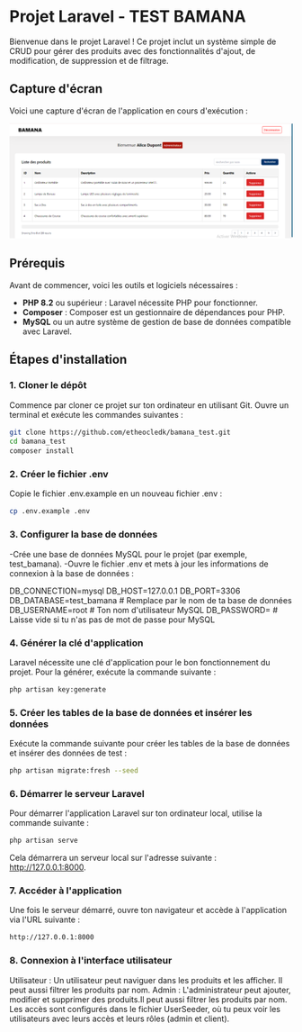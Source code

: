 # Projet Laravel - TEST BAMANA

Bienvenue dans le projet Laravel ! Ce projet inclut un système simple de CRUD pour gérer des produits avec des fonctionnalités d'ajout, de modification, de suppression et de filtrage.

## Capture d'écran

Voici une capture d'écran de l'application en cours d'exécution :

![Capture d'écran du projet](public/assets/images/screenshot.png)

## Prérequis

Avant de commencer, voici les outils et logiciels nécessaires :

- **PHP 8.2** ou supérieur : Laravel nécessite PHP pour fonctionner.
- **Composer** : Composer est un gestionnaire de dépendances pour PHP.
- **MySQL** ou un autre système de gestion de base de données compatible avec Laravel.

## Étapes d'installation

### 1. Cloner le dépôt

Commence par cloner ce projet sur ton ordinateur en utilisant Git. Ouvre un terminal et exécute les commandes suivantes :

```bash
git clone https://github.com/etheocledk/bamana_test.git
cd bamana_test
composer install
```
### 2. Créer le fichier .env

Copie le fichier .env.example en un nouveau fichier .env :

```bash
cp .env.example .env
```

### 3. Configurer la base de données

-Crée une base de données MySQL pour le projet (par exemple, test_bamana).
-Ouvre le fichier .env et mets à jour les informations de connexion à la base de données :

DB_CONNECTION=mysql
DB_HOST=127.0.0.1
DB_PORT=3306
DB_DATABASE=test_bamana  # Remplace par le nom de ta base de données
DB_USERNAME=root  # Ton nom d'utilisateur MySQL
DB_PASSWORD=        # Laisse vide si tu n'as pas de mot de passe pour MySQL

### 4. Générer la clé d'application

Laravel nécessite une clé d'application pour le bon fonctionnement du projet. Pour la générer, exécute la commande suivante :

```bash
php artisan key:generate
```

### 5. Créer les tables de la base de données et insérer les données

Exécute la commande suivante pour créer les tables de la base de données et insérer des données de test :

```bash
php artisan migrate:fresh --seed
```

### 6. Démarrer le serveur Laravel

Pour démarrer l'application Laravel sur ton ordinateur local, utilise la commande suivante :

```bash
php artisan serve
```
Cela démarrera un serveur local sur l'adresse suivante : http://127.0.0.1:8000.

### 7. Accéder à l'application

Une fois le serveur démarré, ouvre ton navigateur et accède à l'application via l'URL suivante :
```bash
http://127.0.0.1:8000
```

### 8. Connexion à l'interface utilisateur

Utilisateur : Un utilisateur peut naviguer dans les produits et les afficher. Il peut aussi filtrer les produits par nom.
Admin : L'administrateur peut ajouter, modifier et supprimer des produits.Il peut aussi filtrer les produits par nom.
Les accès sont configurés dans le fichier UserSeeder, où tu peux voir les utilisateurs avec leurs accès et leurs rôles (admin et client).
